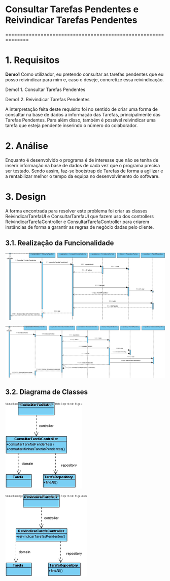 # Consultar Tarefas Pendentes e Reivindicar Tarefas Pendentes
==============================================================


# 1. Requisitos

**Demo1** 
Como utilizador, eu pretendo consultar as tarefas pendentes que eu posso reivindicar para mim e, caso o deseje, concretize essa reivindicação.

Demo1.1. Consultar Tarefas Pendentes

Demo1.2. Reivindicar Tarefas Pendentes

A interpretação feita deste requisito foi no sentido de criar uma forma de consultar na base de dados a informação das Tarefas, principalmente das Tarefas Pendentes. Para além disso, também é possível reivindicar uma tarefa que esteja pendente inserindo o número do colaborador.

# 2. Análise

Enquanto é desenvolvido o programa é de interesse que não se tenha de inserir informação na base de dados de cada vez que o programa precisa ser testado. Sendo assim, faz-se bootstrap de Tarefas de forma a agilizar e a rentabilizar melhor o tempo da equipa no desenvolvimento do software.

# 3. Design

A forma encontrada para resolver este problema foi criar as classes ReivindicarTarefaUI e ConsultarTarefaUI que fazem uso dos controllers ReivindicarTarefaController e ConsultarTarefaController para criarem instâncias de forma a garantir as regras de negócio dadas pelo cliente.

## 3.1. Realização da Funcionalidade

![ConsultarTarefaPendente_SD](ConsultarTarefaPendente_SD.jpg)

![ReivindicarTarefaPendente_SD](ReivindicarTarefaPendente_SD.jpg)

## 3.2. Diagrama de Classes

![ConsultarTarefaPendente_CD](ConsultarTarefaPendente_CD.jpg)

![ReivindicarTarefaPendente_CD](ReivindicarTarefaPendente_CD.jpg)